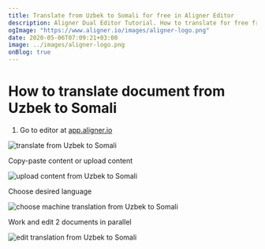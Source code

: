 ```yaml
---
title: Translate from Uzbek to Somali for free in Aligner Editor
description: Aligner Dual Editor Tutorial. How to translate for free from Uzbek to Somali. Aligner is multilingual document management platform. 
ogImage: "https://www.aligner.io/images/aligner-logo.png"
date: 2020-05-06T07:09:21+03:00
image: ../images/aligner-logo.png
onBlog: true
---
```


# How to translate document from Uzbek to Somali

1. Go to editor at [app.aligner.io](https://app.aligner.io "Aligner App web page")

![translate from Uzbek to Somali](../aligner-blank-editor.png "translate from Uzbek to Somali")

Copy-paste content or upload content

![upload content from Uzbek to Somali](../aligner-uploaded-document.png "upload content from Uzbek to Somali")

Choose desired language

![choose machine translation from Uzbek to Somali](../aligner-language-dropdown.png "choose machine translation from Uzbek to Somali")

Work and edit 2 documents in parallel

![edit translation from Uzbek to Somali](../aligner-double-sitded-editor.png "edit translation from Uzbek to Somali")

